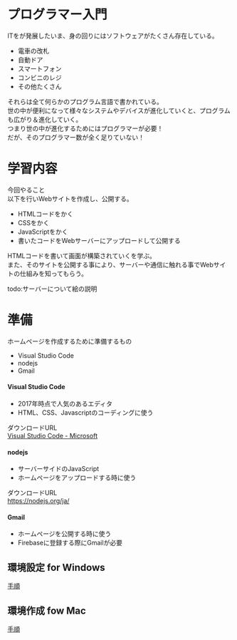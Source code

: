 # プログラマー入門

ITをが発展したいま、身の回りにはソフトウェアがたくさん存在している。
- 電車の改札
- 自動ドア
- スマートフォン
- コンビニのレジ
- その他たくさん

それらは全て何らかのプログラム言語で書かれている。  
世の中が便利になって様々なシステムやデバイスが進化していくと、プログラムも広がり＆進化していく。  
つまり世の中が進化するためにはプログラマーが必要！  
だが、そのプログラマー数が全く足りていない！

# 学習内容

今回やること  
以下を行いWebサイトを作成し、公開する。
- HTMLコードをかく
- CSSをかく
- JavaScriptをかく
- 書いたコードをWebサーバーにアップロードして公開する

HTMLコードを書いて画面が構築されていくを学ぶ。  
また、そのサイトを公開する事により、サーバーや通信に触れる事でWebサイトの仕組みを知ってもらう。

todo:サーバーについて絵の説明

# 準備

ホームページを作成するために準備するもの

- Visual Studio Code
- nodejs
- Gmail

#### Visual Studio Code
- 2017年時点で人気のあるエディタ
- HTML、CSS、Javascriptのコーディングに使う

ダウンロードURL  
[Visual Studio Code - Microsoft](https://www.microsoft.com/ja-jp/dev/products/code-vs.aspx)

#### nodejs
- サーバーサイドのJavaScript
- ホームページをアップロードする時に使う

ダウンロードURL  
https://nodejs.org/ja/

#### Gmail
- ホームページを公開する時に使う
- Firebaseに登録する際にGmailが必要

## 環境設定 for Windows

[手順](./環境作成_Windows.md)

## 環境作成 fow Mac

[手順](./環境作成_Mac.md)
